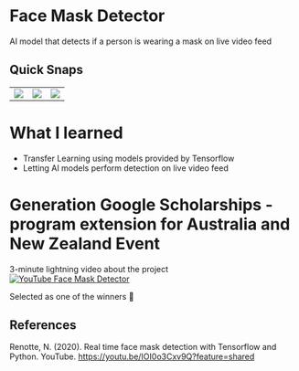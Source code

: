 # Face Mask Detector
 AI model that detects if a person is wearing a mask on live video feed

 ## Quick Snaps
 <table>
  <tr>
    <td><img src=![Report_Group7_A2_S1_COS30019](https://github.com/ItsCherryy/face-mask-detector/assets/65480252/5804cd49-430c-4b88-94b5-2597c61dd275)></td>
    <td><img src=![Report_Group7_A2_S1_COS300191](https://github.com/ItsCherryy/face-mask-detector/assets/65480252/1e3b85d9-9d80-4c7a-a4ad-8170683e44fe)></td>
    <td><img src=![Report_Group7_A2_S1_COS300139](https://github.com/ItsCherryy/face-mask-detector/assets/65480252/a208e2c9-8d3b-42bc-9fbe-6525fa92c165)></td>
  </tr>
 </table>

 # What I learned
 * Transfer Learning using models provided by Tensorflow
 * Letting AI models perform detection on live video feed

# Generation Google Scholarships - program extension for Australia and New Zealand Event
3-minute lightning video about the project  
[![YouTube Face Mask Detector](https://img.youtube.com/vi/zjDkkB7eE-8/hqdefault.jpg)](https://youtu.be/zjDkkB7eE-8)  

Selected as one of the winners :tada:  

## References
Renotte, N. (2020). Real time face mask detection with Tensorflow and Python. YouTube. https://youtu.be/IOI0o3Cxv9Q?feature=shared
